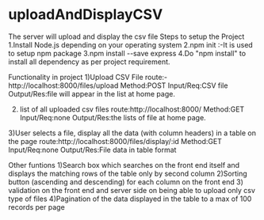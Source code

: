 # uploadAndDisplayCSV
The server will upload and display the csv file
Steps to setup the Project
1.Install Node.js depending on your operating system
2.npm init :-It is used to setup npm package
3.npm install --save express
4.Do "npm install" to install all dependency as per project requirement.

Functionality in project
1)Upload CSV File
route:-http://localhost:8000/files/upload
Method:POST
Input/Req:CSV file
Output/Res:file will appear in the list at home page.

2) list of all uploaded csv files
route:http://localhost:8000/
Method:GET
Input/Req:none
Output/Res:the lists of file at home page.

3)User selects a file, display all the data (with column headers) in a table on the page 
route:http://localhost:8000/files/display/:id
Method:GET
Input/Req:none
Output/Res:File data in table format

Other funtions 
1)Search box which searches on the front end itself and displays the matching rows of the table only by second column
2)Sorting button (ascending and descending) for each column on the front end
3) validation on the front end and server side on being able to upload only csv type of files
4)Pagination of the data displayed in the table to a max of 100 records per page
